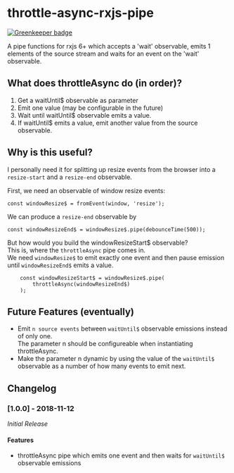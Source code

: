 # throttle-async-rxjs-pipe

[![Greenkeeper badge](https://badges.greenkeeper.io/bjesuiter/throttle-async-rxjs-pipe.svg)](https://greenkeeper.io/)

A pipe functions for rxjs 6+ which accepts a 'wait' observable, emits 1 elements of the source stream 
and waits for an event on the 'wait' observable.

## What does throttleAsync do (in order)?
1. Get a waitUntil$ observable as parameter
2. Emit one value (may be configurable in the future)
3. Wait until waitUntil$ observable emits a value. 
4. If waitUntil$ emits a value, emit another value from the source observable.

## Why is this useful?
I personally need it for splitting up resize events from the browser into a 
`resize-start` and a `resize-end` observable. 

First, we need an observable of window resize events: 

    const windowResize$ = fromEvent(window, 'resize');

We can produce a `resize-end` observable by 

    const windowResizeEnd$ = windowResize$.pipe(debounceTime(500));
    
But how would you build the windowResizeStart$ observable?  
This is, where the `throttleAsync` pipe comes in.  
We need `windowResize$` to emit exactly one event and then pause emission  
until `windowResizeEnd$` emits a value. 

        const windowResizeStart$ = windowResize$.pipe(
            throttleAsync(windowResizeEnd$)
        );
    

## Future Features (eventually)

- Emit `n source events`  between `waitUntil$` observable emissions instead of only one.  
  The parameter n should be configureable when instantiating throttleAsync.
- Make the parameter n dynamic by using the value of the `waitUntil$` observable 
  as a number of how many events to emit next.

## Changelog

### [1.0.0] - 2018-11-12
*Initial Release*

#### Features
- throttleAsync pipe which emits one event and then waits for `waitUntil$` observable emissions